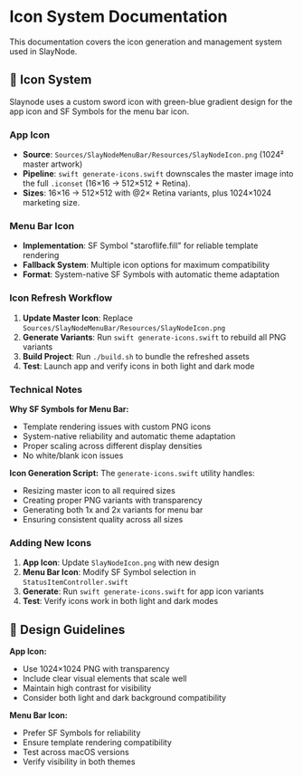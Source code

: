 # Icon System Documentation

This documentation covers the icon generation and management system used in SlayNode.

## 🎨 Icon System

Slaynode uses a custom sword icon with green-blue gradient design for the app icon and SF Symbols for the menu bar icon.

### App Icon
- **Source**: `Sources/SlayNodeMenuBar/Resources/SlayNodeIcon.png` (1024² master artwork)
- **Pipeline**: `swift generate-icons.swift` downscales the master image into the full `.iconset` (16×16 → 512×512 + Retina).
- **Sizes**: 16×16 → 512×512 with @2× Retina variants, plus 1024×1024 marketing size.

### Menu Bar Icon
- **Implementation**: SF Symbol "staroflife.fill" for reliable template rendering
- **Fallback System**: Multiple icon options for maximum compatibility
- **Format**: System-native SF Symbols with automatic theme adaptation

### Icon Refresh Workflow
1. **Update Master Icon**: Replace `Sources/SlayNodeMenuBar/Resources/SlayNodeIcon.png`
2. **Generate Variants**: Run `swift generate-icons.swift` to rebuild all PNG variants
3. **Build Project**: Run `./build.sh` to bundle the refreshed assets
4. **Test**: Launch app and verify icons in both light and dark mode

### Technical Notes

**Why SF Symbols for Menu Bar:**
- Template rendering issues with custom PNG icons
- System-native reliability and automatic theme adaptation
- Proper scaling across different display densities
- No white/blank icon issues

**Icon Generation Script:**
The `generate-icons.swift` utility handles:
- Resizing master icon to all required sizes
- Creating proper PNG variants with transparency
- Generating both 1x and 2x variants for menu bar
- Ensuring consistent quality across all sizes

### Adding New Icons

1. **App Icon**: Update `SlayNodeIcon.png` with new design
2. **Menu Bar Icon**: Modify SF Symbol selection in `StatusItemController.swift`
3. **Generate**: Run `swift generate-icons.swift` for app icon variants
4. **Test**: Verify icons work in both light and dark modes

## 🎯 Design Guidelines

**App Icon:**
- Use 1024×1024 PNG with transparency
- Include clear visual elements that scale well
- Maintain high contrast for visibility
- Consider both light and dark background compatibility

**Menu Bar Icon:**
- Prefer SF Symbols for reliability
- Ensure template rendering compatibility
- Test across macOS versions
- Verify visibility in both themes